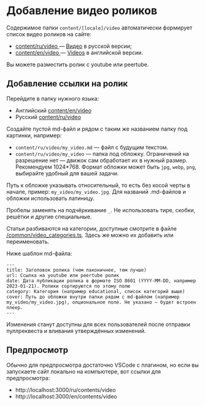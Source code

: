 # Добавление видео роликов

Содержимое папки `content/[locale]/video` автоматически формирует список видео роликов на сайте:
* [content/ru/video ](/content/ru/video) — [Видео](https://wirenboard.com/ru/contents/video/) в русской версии;
* [content/en/video ](/content/en/video) — [Videos](https://wirenboard.com/en/contents/video/) в английской версии.

Вы можете разместить ролик c youtube или peertube.

## Добавление ссылки на ролик

Перейдите в папку нужного языка:
* Английский [content/en/video](/content/en/video)
* Русский [content/ru/video](/content/ru/video)

Создайте пустой md-файл и рядом с таким же названием папку под картинки, например:
* `content/ru/video/my_video.md` — файл с будущим текстом.
* `content/ru/video/my_video` — папка под обложку. Ограничений на разрешение нет — движок сам обработает их в нужный размер. Рекомендуем 1024*768. Формат обложки может быть `jpg`, `webp`, `png`, выбирайте удобный для вашей задачи.

Путь к обложке указывать относительный, то есть без косой черты в начале, пример: `my_video/my_video.jpg`.
Для названий .md-файлов и обложки использовать латиницу.

Пробелы заменять на подчёркивание `_`. Не использовать тире, скобки, решётки и другие специальные.

Статьи разбиваются на категории, доступные смотрите в файле [/common/video_categories.ts](/common/video_categories.ts).
Здесь же можно их добавить или переименовать.

Ниже шаблон md-файла:
```
---
title: Заголовок ролика (чем лаконичнее, тем лучше)
url: Ссылка на youtube или peertube ролик
date: Дата публикации ролика в формате ISO 8601 (YYYY-MM-DD, например 2023-01-21). Ролики сортируются по этому полю
category: Категория (например educational, список категорий выше)
cover: Путь до обложки внутри папки рядом с md-файлом (например my_video/my_video.jpg), опциональное поле. Не указано — будет встроен плеер.
---
```

Изменения станут доступны для всех пользователей после отправки пуллреквеста и вливания утверждённых изменений.

## Предпросмотр 

Обычно для предпросмотра достаточно VSCode с плагином, но если вы запускаете сайт локально на компьютере, вот ссылки для предпросмотра: 
- http://localhost:3000/ru/contents/video
- http://localhost:3000/en/contents/video